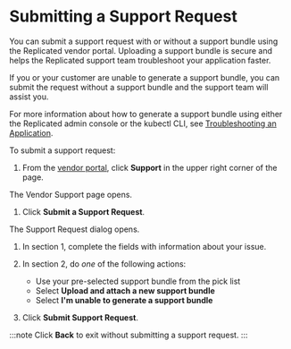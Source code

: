 # Submitting a Support Request

You can submit a support request with or without a support bundle using the Replicated vendor portal. Uploading a support bundle is secure and helps the Replicated support team troubleshoot your application faster.

If you or your customer are unable to generate a support bundle, you can submit the request without a support bundle and the support team will assist you.

For more information about how to generate a support bundle using either the Replicated admin console or the kubectl CLI, see [Troubleshooting an Application](https://docs.replicated.com/enterprise/troubleshooting-an-app).

To submit a support request:

1. From the [vendor portal](https://vendor.replicated.com), click **Support** in the upper right corner of the page.

  The Vendor Support page opens.

1. Click **Submit a Support Request**.

  The Support Request dialog opens.

1. In section 1, complete the fields with information about your issue.

1. In section 2, do _one_ of the following actions:

    - Use your pre-selected support bundle from the pick list
    - Select **Upload and attach a new support bundle**
    - Select **I'm unable to generate a support bundle**

1. Click **Submit Support Request**.

  :::note
  Click **Back** to exit without submitting a support request.
  :::
